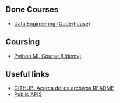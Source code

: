 ## Done Courses

- [Data Engineering (Coderhouse)](Cursos/Data_Engineering/Readme.md)

## Coursing

- [Python ML Course (Udemy)](https://github.com/Lithium582/python-ml-course)

## Useful links
- [GITHUB: Acerca de los archivos README](https://docs.github.com/es/repositories/managing-your-repositorys-settings-and-features/customizing-your-repository/about-readmes)
- [Public APIS](https://github.com/public-apis/public-apis)

